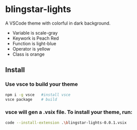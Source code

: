 # blingstar-lights

A VSCode theme with colorful in dark background.

- Variable is scale-gray
- Keywork is Peach Red
- Function is light-blue
- Operator is yellow
- Class is orange

## Install

### Use vsce to build your theme

```bash
npm i -g vsce   #install vsce
vsce package    # build 
```

### vsce will gen a .vsix file. To install your theme, run:

```bash
code --install-extension .\blingstar-lights-0.0.1.vsix
```